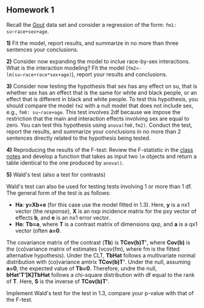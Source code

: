 ## Homework 1


Recall the [Gout](https://raw.githubusercontent.com/gdlc/STAT_COMP/master/DATA/goutData.txt) data set and consider a regression of the form: `fm1: su~race+sex+age`.

**1)** Fit the model, report results, and summarize in no more than three sentences your conclusions.

**2)** Consider now expanding the model to inclue race-by-sex interactions. What is the interaction modeling? Fit the model (`fm2<-lm(su~race+race*sex+age)`), report your results and conclusions.

**3)** Consider now testing the hypothesis that sex has any effect on su, that is whether sex has an effect that is the same for white and black people, or an effect that is different in black and white people. To test this hypothesis, you should compare the model `fm2` with a null model that does not include sex, e.g., `fm0: su~race+age`. This test involves 2df because we impose the restriction that the main and interaction effects involving sex are equal to zero. You can test this hypothesis using `anova(fm0,fm2)`. Conduct the test, report the results, and summarize your conclusions in no more than 2 sentences directly related to the hypothesis being tested.

**4)** Reproducing the results of the F-test: Review the F-statistic in the [class notes](https://github.com/gdlc/STAT_COMP/blob/master/HANDOUTS/OLS.pdf) and develop a function that takes as input two `lm` objects and return a table identical to the one produced by `anova()`.

**5)** Wald's test (also a test for contrasts)

Wald's test can also be used for testing tests involving 1 or more than 1 df. The general form of the test is as follows:

  - **Ha**: **y=Xb+e** (for this case use the model fitted in 1.3). Here, **y** is a nx1 vector (the *response*), **X** is an nxp incidence matrix for the pxy vector of effects **b**, and **e** is an nx1 error vector.
  - **Ho**:  **Tb=a**, where  **T** is a contrast matrix of dimensions qxp, and **a** is a qx1 vector (often **a=0**.

The covariance matrix of the contrast (**Tb**) is **TCov(b)T'**, where **Cov(b)** is the (co)variance matrix of estimates (vcov(fm), where fm is the fitted alternative hypothesis). Under the CLT, **TbHat** follows a multivariate normal distribution with (co)variance amtrix **TCov(b)T'**. Under the null, assuming **a=0**, the expected value of **Tb=0**. Therefore, undre the null, **bHat'T'[K]TbHat** follows a chi-square distribution with df equal to the rank of **T**. Here, **S** is the inverse of **TCov(b)T'**.

Implement Wald's test for the test in 1.3, compare your p-value with that of the F-test.





